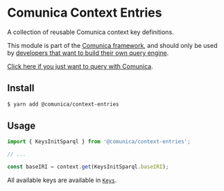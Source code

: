 # Comunica Context Entries

A collection of reusable Comunica context key definitions.

This module is part of the [Comunica framework](https://github.com/comunica/comunica),
and should only be used by [developers that want to build their own query engine](https://comunica.dev/docs/modify/).

[Click here if you just want to query with Comunica](https://comunica.dev/docs/query/).

## Install

```bash
$ yarn add @comunica/context-entries
```

## Usage

```typescript
import { KeysInitSparql } from '@comunica/context-entries';

// ...

const baseIRI = context.get(KeysInitSparql.baseIRI);
```

All available keys are available in [`Keys`](https://github.com/comunica/comunica/blob/master/packages/context-entries/lib/Keys.ts).
